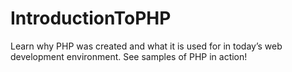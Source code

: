 # IntroductionToPHP
Learn why PHP was created and what it is used for in today’s web development environment. See samples of PHP in action!

